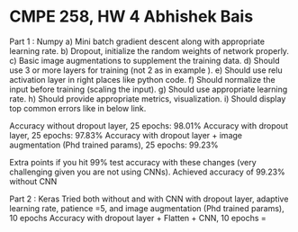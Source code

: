 # CMPE 258, HW 4 Abhishek Bais

Part 1 : Numpy
a) Mini batch gradient descent along with appropriate learning rate.
b) Dropout, initialize the random weights of network properly.
c) Basic image augmentations to supplement the training data.
d) Should use 3 or more layers for training (not 2 as in example ).
e) Should use relu activation layer in right places like python code.
f) Should normalize the input before training (scaling the input).
g) Should use appropriate learning rate.
h) Should provide appropriate metrics, visualization.
i) Should display top common errors like in below link.

Accuracy without dropout layer, 25 epochs: 98.01%
Accuracy with dropout layer, 25 epochs: 97.83%
Accuracy with dropout layer + image augmentation (Phd trained params), 25 epochs: 99.23%

Extra points if you hit 99% test accuracy with these changes (very challenging given you are not using CNNs).
Achieved accuracy of 99.23% without CNN

Part 2 : Keras
Tried both without and with CNN with dropout layer, adaptive learning rate, 
patience =5, and image augmentation (Phd trained params), 10 epochs
Accuracy with dropout layer + Flatten + CNN, 10 epochs = 

